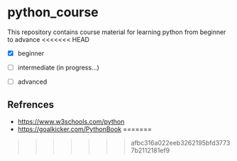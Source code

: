 # python_course
This repository contains course material for learning python from beginner to advance 
<<<<<<< HEAD

- [x] beginner
- [ ] intermediate (in progress...)
- [ ] advanced


## Refrences
* https://www.w3schools.com/python
* https://goalkicker.com/PythonBook
=======
>>>>>>> afbc316a022eeb3262195bfd37737b2112181ef9
